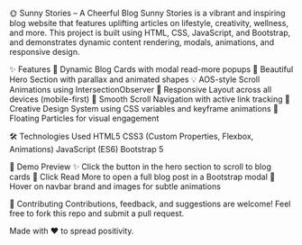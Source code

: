 🌞 Sunny Stories – A Cheerful Blog
Sunny Stories is a vibrant and inspiring blog website that features uplifting articles on lifestyle, creativity, wellness, and more. This project is built using HTML, CSS, JavaScript, and Bootstrap, and demonstrates dynamic content rendering, modals, animations, and responsive design.

✨ Features
📰 Dynamic Blog Cards with modal read-more popups
🎨 Beautiful Hero Section with parallax and animated shapes
💡 AOS-style Scroll Animations using IntersectionObserver
📱 Responsive Layout across all devices (mobile-first)
💬 Smooth Scroll Navigation with active link tracking
🧠 Creative Design System using CSS variables and keyframe animations
💫 Floating Particles for visual engagement


🛠️ Technologies Used
HTML5
CSS3 (Custom Properties, Flexbox, Animations)
JavaScript (ES6)
Bootstrap 5


📸 Demo Preview
✨ Click the button in the hero section to scroll to blog cards
📰 Click Read More to open a full blog post in a Bootstrap modal
🎨 Hover on navbar brand and images for subtle animations

🤝 Contributing
Contributions, feedback, and suggestions are welcome! Feel free to fork this repo and submit a pull request.


Made with ❤️ to spread positivity.
